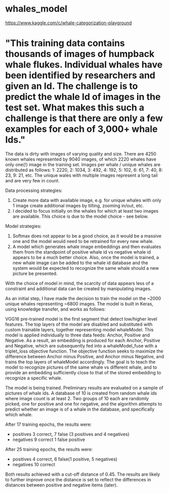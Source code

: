 # whales_model


https://www.kaggle.com/c/whale-categorization-playground

"This training data contains thousands of images of humpback whale flukes. Individual whales have been identified by researchers 
and given an Id. The challenge is to predict the whale Id of images in the test set. What makes this such a challenge is that 
there are only a few examples for each of 3,000+ whale Ids."
=======
The data is dirty with images of varying quality and size. There are 4250 known whales represented by 9040 images, of which 2220 whales have only one(!) image in the training set. Images per whale / unique whales are distributed as follows:
1:	2220, 
2:	1034,
3:	492,
4:	192,
5:	102,
6:	61,
7:	40,
8:	23,
9:	21,
etc.
The unique wales with multiple images represent a long tail and are very few in count.

Data processing strategies:
1. Create more data with available image, e.g. for unique whales with only 1 image create additional images by tilting, zooming in/out, etc.
2. I decided to focus initially on the whales for which at least two images are available. This choice is due to the model choice - see below.

Model strategies:
1. Softmax does not appear to be a good choice, as it would be a massive one and the model would need to be retrained for every new whale.
2. A model which generates whale image embeddings and then evaluates them from the standpoint of positive whale id vs negative whale id appears to be a much better choice. Also, once the model is trained, a new whale image can be added to the whale id database and the system would be expected to recognize the same whale should a new picture be presented.

With the choice of model in mind, the scarcity of data appears less of a constraint and additional data can be created by manipulating  images.

As an initial step, I have made the decision to train the model on the ~2000 unique whales representing ~6800 images. The model is built in Keras, using knowledge transfer, and works as follows:

VGG16 pre-trained model is the first segment that detect low/higher level features. The top layers of the model are disabled and substituted with custom trainable layers, together representing model whaleModel. This model is applied individually to three data feeds: Anchor, Positive and Negative. As a result, an embedding is produced for each Anchor, Positive and Negative, which are subsequently fed into a whaleModel_fuse with a triplet_loss objective function. The objective function seeks to maximize the difference between Anchor minus Positive, and Anchor minus Negative, and trains the top layers of whaleModel accordingly. The goal is to teach the model to recognize pictures of the same whale vs different whale, and to provide an embedding sufficiently close to that of the stored embedding to recognize a specific whale.

The model is being trained. Preliminary results are evaluated on a sample of pictures of whale ids. A database of 10 is created from random whale ids where image count is at least 2. Two groups of 10 each are randomly picked, one for positive and one for negative, and the algorithm attempts to predict whether an image is of a whale in the database, and specifically which whale.

After 17 training epochs, the results were:
- positives 3 correct, 7 false (3 positives and 4 negatives)
- negatives 9 correct 1 false positive

After 25 training epochs, the results were:
- positives 4 correct, 6 false(1 positive, 5 negatives)
- negatives 10 correct

Both results achieved with a cut-off distance of 0.45. The results are likely to further improve once the distance is set to reflect the differences in distances between positive and negative items (later).
